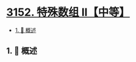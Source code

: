 # [3152. 特殊数组 II【中等】](https://github.com/tnotesjs/TNotes.leetcode/tree/main/notes/3152.%20%E7%89%B9%E6%AE%8A%E6%95%B0%E7%BB%84%20II%E3%80%90%E4%B8%AD%E7%AD%89%E3%80%91)

<!-- region:toc -->

- [1. 📝 概述](#1--概述)

<!-- endregion:toc -->

## 1. 📝 概述
